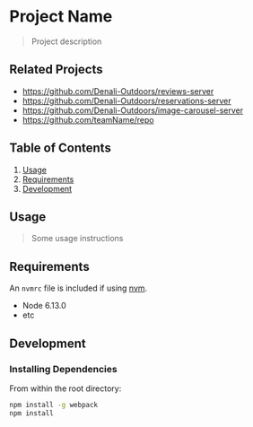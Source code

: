 # Project Name

> Project description

## Related Projects

  - https://github.com/Denali-Outdoors/reviews-server
  - https://github.com/Denali-Outdoors/reservations-server
  - https://github.com/Denali-Outdoors/image-carousel-server
  - https://github.com/teamName/repo

## Table of Contents

1. [Usage](#Usage)
1. [Requirements](#requirements)
1. [Development](#development)

## Usage

> Some usage instructions

## Requirements

An `nvmrc` file is included if using [nvm](https://github.com/creationix/nvm).

- Node 6.13.0
- etc

## Development

### Installing Dependencies

From within the root directory:

```sh
npm install -g webpack
npm install
```

